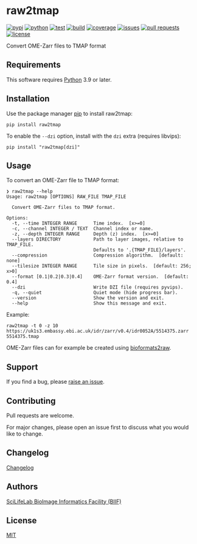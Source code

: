 # raw2tmap

[![pypi](https://img.shields.io/pypi/v/raw2tmap?label=pypi)](https://pypi.org/project/raw2tmap/)
[![python](https://img.shields.io/pypi/pyversions/raw2tmap?label=python)](https://www.python.org)
[![test](https://img.shields.io/github/actions/workflow/status/TissUUmaps/raw2tmap/test.yml?label=test)](https://github.com/TissUUmaps/raw2tmap/actions/workflows/test.yml)
[![build](https://img.shields.io/github/actions/workflow/status/TissUUmaps/raw2tmap/build-and-publish.yml?label=build)](https://github.com/TissUUmaps/raw2tmap/actions/workflows/build-and-publish.yml)
[![coverage](https://img.shields.io/codecov/c/gh/TissUUmaps/raw2tmap?label=coverage)](https://app.codecov.io/gh/TissUUmaps/raw2tmap)
[![issues](https://img.shields.io/github/issues/TissUUmaps/raw2tmap?label=issues)](https://github.com/TissUUmaps/raw2tmap/issues)
[![pull requests](https://img.shields.io/github/issues-pr/TissUUmaps/raw2tmap?label=pull%20requests)](https://github.com/TissUUmaps/raw2tmap/pulls)
[![license](https://img.shields.io/github/license/TissUUmaps/raw2tmap?label=license)](https://github.com/TissUUmaps/raw2tmap/blob/main/LICENSE)

Convert OME-Zarr files to TMAP format

## Requirements

This software requires [Python](https://www.python.org) 3.9 or later.

## Installation

Use the package manager [pip](https://pip.pypa.io) to install raw2tmap:

    pip install raw2tmap

To enable the `--dzi` option, install with the `dzi` extra (requires libvips):

    pip install "raw2tmap[dzi]"

## Usage

To convert an OME-Zarr file to TMAP format:

    ❯ raw2tmap --help
    Usage: raw2tmap [OPTIONS] RAW_FILE TMAP_FILE

      Convert OME-Zarr files to TMAP format.

    Options:
      -t, --time INTEGER RANGE      Time index.  [x>=0]
      -c, --channel INTEGER / TEXT  Channel index or name.
      -z, --depth INTEGER RANGE     Depth (z) index.  [x>=0]
      --layers DIRECTORY            Path to layer images, relative to TMAP_FILE.
                                    Defaults to '.{TMAP_FILE}/layers'.
      --compression                 Compression algorithm.  [default: none]
      --tilesize INTEGER RANGE      Tile size in pixels.  [default: 256; x>0]
      --format [0.1|0.2|0.3|0.4]    OME-Zarr format version.  [default: 0.4]
      --dzi                         Write DZI file (requires pyvips).
      -q, --quiet                   Quiet mode (hide progress bar).
      --version                     Show the version and exit.
      --help                        Show this message and exit.

Example:

    raw2tmap -t 0 -z 10 https://uk1s3.embassy.ebi.ac.uk/idr/zarr/v0.4/idr0052A/5514375.zarr 5514375.tmap

OME-Zarr files can for example be created using [bioformats2raw](https://github.com/glencoesoftware/bioformats2raw).

## Support

If you find a bug, please [raise an issue](https://github.com/TissUUmaps/raw2tmap/issues/new).

## Contributing

Pull requests are welcome.

For major changes, please open an issue first to discuss what you would like to change.

## Changelog

[Changelog](https://github.com/TissUUmaps/raw2tmap/blob/main/CHANGELOG.md)

## Authors

[SciLifeLab BioImage Informatics Facility (BIIF)](https://biifsweden.github.io)

## License

[MIT](https://github.com/TissUUmaps/raw2tmap/blob/main/LICENSE)
